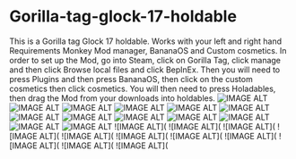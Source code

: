 # Gorilla-tag-glock-17-holdable
This is a Gorilla tag Glock 17 holdable. Works with your left and right hand
Requirements Monkey Mod manager, BananaOS and Custom cosmetics. In order to set up the Mod, go into Steam, click on Gorilla Tag, click manage and then click Browse local files and click BepInEx. Then you will need to press Plugins and then press BananaOS, then click on the custom cosmetics then click cosmetics. You will then need to press Holadables, then drag the Mod from your downloads into holdables. 
![IMAGE ALT](https://github.com/BLOL12/Gorilla-tag-glock-17-holdable/blob/main/2025-05-02%2011-11-16-52.png?raw=true)
![IMAGE ALT](https://github.com/BLOL12/Gorilla-tag-glock-17-holdable/blob/main/2025-05-02%2011-11-36-74.png?raw=true)
![IMAGE ALT](https://github.com/BLOL12/Gorilla-tag-glock-17-holdable/blob/main/2025-05-02%2011-11-44-80.png?raw=true)
![IMAGE ALT](https://github.com/BLOL12/Gorilla-tag-glock-17-holdable/blob/main/2025-05-02%2011-11-53-08.png?raw=true)
![IMAGE ALT](https://github.com/BLOL12/Gorilla-tag-glock-17-holdable/blob/main/2025-05-02%2011-22-06-69.png?raw=true)
![IMAGE ALT](https://github.com/BLOL12/Gorilla-tag-glock-17-holdable/blob/main/2025-05-02%2011-22-48-30.png?raw=true)
![IMAGE ALT](https://github.com/BLOL12/Gorilla-tag-glock-17-holdable/blob/main/2025-05-02%2011-25-01-56.png?raw=true)
![IMAGE ALT](https://github.com/BLOL12/Gorilla-tag-glock-17-holdable/blob/main/2025-05-02%2011-25-42-07.png?raw=true)
![IMAGE ALT](https://github.com/BLOL12/Gorilla-tag-glock-17-holdable/blob/main/2025-05-02%2011-25-49-46.png?raw=true)
![IMAGE ALT](https://github.com/BLOL12/Gorilla-tag-glock-17-holdable/blob/main/2025-05-02%2011-26-17-53.png?raw=true)
![IMAGE ALT](https://github.com/BLOL12/Gorilla-tag-glock-17-holdable/blob/main/2025-05-02%2011-26-27-07.png?raw=true)
![IMAGE ALT](https://github.com/BLOL12/Gorilla-tag-glock-17-holdable/blob/main/2025-05-02%2011-17-08-69.png?raw=true)
![IMAGE ALT](https://github.com/BLOL12/Gorilla-tag-glock-17-holdable/blob/main/2025-05-02%2011-17-16-97.png?raw=true)
![IMAGE ALT](
![IMAGE ALT](
![IMAGE ALT](
![IMAGE ALT](
![IMAGE ALT](
![IMAGE ALT](
![IMAGE ALT](
![IMAGE ALT](
![IMAGE ALT](
![IMAGE ALT](
![IMAGE ALT](
